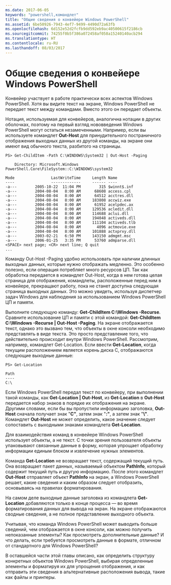 ```yaml
---
ms.date: 2017-06-05
keywords: "powershell,командлет"
title: "Общие сведения о конвейере Windows PowerShell"
ms.assetid: 6be50926-7943-4ef7-9499-4490d72a63fb
ms.openlocfilehash: 6d152e52d2fcfb9dd592eb9ac40500615f2186cb
ms.sourcegitcommit: 74255f0b5f386a072458af058a15240140acb294
ms.translationtype: HT
ms.contentlocale: ru-RU
ms.lasthandoff: 08/03/2017
---
```

# <a name="understanding-the-windows-powershell-pipeline"></a>Общие сведения о конвейере Windows PowerShell
Конвейер участвует в работе практически всех аспектов Windows PowerShell. Хотя вы видите текст на экране, Windows PowerShell не передает текст между командами. Вместо этого он передает объекты.

Нотация, используемая для конвейеров, аналогична нотации в других оболочках, поэтому на первый взгляд нововведения Windows PowerShell могут остаться незамеченными. Например, если вы используете командлет **Out-Host** для принудительного постраничного отображения выходных данных из другой команды, на экране они имеют вид обычного текста, разбитого на страницы.

```
PS> Get-ChildItem -Path C:\WINDOWS\System32 | Out-Host -Paging

    Directory: Microsoft.Windows PowerShell.Core\FileSystem::C:\WINDOWS\system32

Mode                LastWriteTime     Length Name
----                -------------     ------ ----
-a---        2005-10-22  11:04 PM        315 $winnt$.inf
-a---        2004-08-04   8:00 AM      68608 access.cpl
-a---        2004-08-04   8:00 AM      64512 acctres.dll
-a---        2004-08-04   8:00 AM     183808 accwiz.exe
-a---        2004-08-04   8:00 AM      61952 acelpdec.ax
-a---        2004-08-04   8:00 AM     129536 acledit.dll
-a---        2004-08-04   8:00 AM     114688 aclui.dll
-a---        2004-08-04   8:00 AM     194048 activeds.dll
-a---        2004-08-04   8:00 AM     111104 activeds.tlb
-a---        2004-08-04   8:00 AM       4096 actmovie.exe
-a---        2004-08-04   8:00 AM     101888 actxprxy.dll
-a---        2003-02-21   6:50 PM     143150 admgmt.msc
-a---        2006-01-25   3:35 PM      53760 admparse.dll
<SPACE> next page; <CR> next line; Q quit
...
```

Команду Out-Host -Paging удобно использовать при наличии длинных выходных данных, которые нужно отображать медленно. Это особенно полезно, если операция потребляет много ресурсов ЦП. Так как обработка передается в командлет Out-Host, когда в нем готова целая страница для отображения, командлеты, расположенные перед ним в конвейере, прекращают работу, пока не станет доступна следующая страница выходных данных. Это можно увидеть, используя диспетчер задач Windows для наблюдения за использованием Windows PowerShell ЦП и памяти.

Выполните следующую команду: **Get-ChildItem C:\\Windows -Recurse**. Сравните использование ЦП и памяти с этой командой: **Get-ChildItem C:\\Windows -Recurse | Out-Host -Paging**. На экране отображается текст, однако это вызвано тем, что объекты в окне консоли необходимо представлять в виде текста. Это просто представление того, что действительно происходит внутри Windows PowerShell. Рассмотрим, например, командлет Get-Location. Если ввести **Get-Location**, когда текущим расположением является корень диска C, отображаются следующие выходные данные:

```
PS> Get-Location

Path
----
C:\
```

Если Windows PowerShell передал текст по конвейеру, при выполнении такой команды, как **Get-Location | Out-Host**, из **Get-Location** в **Out-Host** передается набор знаков в порядке их отображения на экране. Другими словами, если бы вы пропустили информацию заголовка, **Out-Host** сначала получает знак "**C"**, затем знак "**:"**, а затем знак "**\\"**. Командлет **Out-Host** не может определить, какое значение следует сопоставить с выходными знаками командлета **Get-Location**.

Для взаимодействия команд в конвейере Windows PowerShell использует объекты, а не текст. С точки зрения пользователя объекты упаковывают связанные данные в форму, которая упрощает обработку информации единым блоком и извлечение нужных элементов.

Команда **Get-Location** не возвращает текст, содержащий текущий путь. Она возвращает пакет данных, называемый объектом **PathInfo**, который содержит текущий путь и другую информацию. После этого командлет **Out-Host** отправляет объект **PathInfo** на экран, а Windows PowerShell решает, какие сведения и каким образом следует отобразить, основываясь на правилах форматирования.

На самом деле выходные данные заголовка из командлета **Get-Location** добавляются только в конце процесса — во время форматирования данных для вывода на экран. На экране отображаются сводные сведения, а не полное представление выходного объекта.

Учитывая, что команда Windows PowerShell может выводить больше сведений, чем отображается в окне консоли, как можно получить непоказанные элементы? Как просмотреть дополнительные данные? И что делать, если требуется просмотреть данные в формате, отличном от стандартного для Windows PowerShell?

В оставшейся части этой главы описано, как определить структуру конкретных объектов Windows PowerShell, выбирая определенные элементы и форматируя их для упрощения отображения, и как отправить эти сведения в альтернативные расположения вывода, такие как файлы и принтеры.

